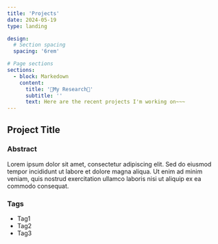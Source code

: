 ```yaml
---
title: 'Projects'
date: 2024-05-19
type: landing

design:
  # Section spacing
  spacing: '6rem'

# Page sections
sections:
  - block: Markedown
    content:
      title: '📕My Research📕'
      subtitle: ''
      text: Here are the recent projects I'm working on~~~
---
```

## Project Title

### Abstract
Lorem ipsum dolor sit amet, consectetur adipiscing elit. Sed do eiusmod tempor incididunt ut labore et dolore magna aliqua. Ut enim ad minim veniam, quis nostrud exercitation ullamco laboris nisi ut aliquip ex ea commodo consequat.

### Tags
- Tag1
- Tag2
- Tag3
